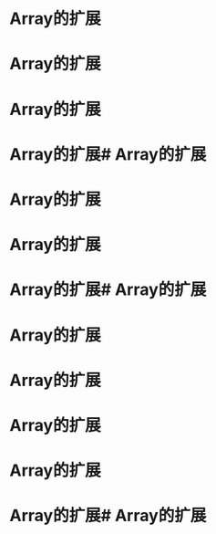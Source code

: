 # Array的扩展
# Array的扩展
# Array的扩展
# Array的扩展# Array的扩展
# Array的扩展
# Array的扩展

# Array的扩展# Array的扩展
# Array的扩展
# Array的扩展

# Array的扩展
# Array的扩展
# Array的扩展# Array的扩展

